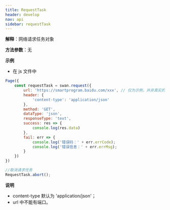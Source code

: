 ```yaml
---
title: RequestTask
header: develop
nav: api
sidebar: requestTask
---
```


 

**解释**：网络请求任务对象

**方法参数**：无

**示例**

* 在 js 文件中

```js
Page({
    const requestTask = swan.request({
        url: 'https://smartprogram.baidu.com/xxx', // 仅为示例，并非真实的接口地址
        header: {
            'content-type': 'application/json'
        },
        method: 'GET',
        dataType: 'json',
        responseType: 'text',
        success: res => {
            console.log(res.data)
        },
        fail: err => {
            console.log('错误码：' + err.errCode);
            console.log('错误信息：' + err.errMsg);
        }
    })
})

//取消请求任务
RequestTask.abort();
```

**说明**
*  content-type 默认为 'application/json'；
*  url 中不能有端口。

